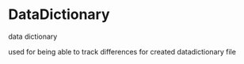 # DataDictionary
data dictionary

used for being able to track differences for created datadictionary file
